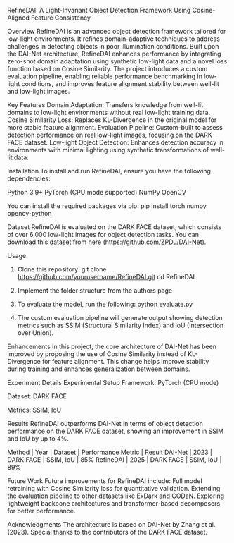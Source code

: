 RefineDAI: A Light-Invariant Object Detection Framework Using Cosine-Aligned Feature Consistency

Overview
RefineDAI is an advanced object detection framework tailored for low-light environments. It refines domain-adaptive techniques to address challenges in detecting objects in poor illumination conditions. Built upon the DAI-Net architecture, RefineDAI enhances performance by integrating zero-shot domain adaptation using synthetic low-light data and a novel loss function based on Cosine Similarity. The project introduces a custom evaluation pipeline, enabling reliable performance benchmarking in low-light conditions, and improves feature alignment stability between well-lit and low-light images.

Key Features
Domain Adaptation: Transfers knowledge from well-lit domains to low-light environments without real low-light training data. Cosine Similarity Loss: Replaces KL-Divergence in the original model for more stable feature alignment. Evaluation Pipeline: Custom-built to assess detection performance on real low-light images, focusing on the DARK FACE dataset. Low-light Object Detection: Enhances detection accuracy in environments with minimal lighting using synthetic transformations of well-lit data.

Installation
To install and run RefineDAI, ensure you have the following dependencies:

Python 3.9+
PyTorch (CPU mode supported)
NumPy
OpenCV

You can install the required packages via pip:
pip install torch numpy opencv-python

Dataset
RefineDAI is evaluated on the DARK FACE dataset, which consists of over 6,000 low-light images for object detection tasks. You can download this dataset from here (https://github.com/ZPDu/DAI-Net).

Usage
1. Clone this repository:
git clone https://github.com/yourusername/RefineDAI.git
cd RefineDAI

2. Implement the folder structure from the authors page
3. To evaluate the model, run the following:
   python evaluate.py

4. The custom evaluation pipeline will generate output showing detection metrics such as SSIM (Structural Similarity Index) and IoU (Intersection over Union).

Enhancements
In this project, the core architecture of DAI-Net has been improved by proposing the use of Cosine Similarity instead of KL-Divergence for feature alignment. This change helps improve stability during training and enhances generalization between domains.

Experiment Details
Experimental Setup
Framework: PyTorch (CPU mode)

Dataset: DARK FACE

Metrics: SSIM, IoU

Results
RefineDAI outperforms DAI-Net in terms of object detection performance on the DARK FACE dataset, showing an improvement in SSIM and IoU by up to 4%.

Method | Year | Dataset | Performance Metric | Result
DAI-Net | 2023 | DARK FACE | SSIM, IoU | 85%
RefineDAI | 2025 | DARK FACE | SSIM, IoU | 89%

Future Work
Future improvements for RefineDAI include:
  Full model retraining with Cosine Similarity loss for quantitative validation.
  Extending the evaluation pipeline to other datasets like ExDark and CODaN.
  Exploring lightweight backbone architectures and transformer-based decomposers for better performance.

Acknowledgments
  The architecture is based on DAI-Net by Zhang et al. (2023).
  Special thanks to the contributors of the DARK FACE dataset.


